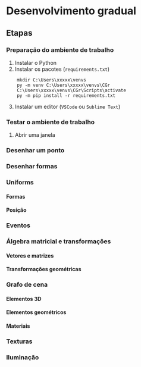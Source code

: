 # Desenvolvimento gradual

## Etapas

### Preparação do ambiente de trabalho

1. Instalar o Python
1. Instalar os pacotes (`requirements.txt`)
```
    mkdir C:\Users\xxxxx\venvs
    py -m venv C:\Users\xxxxx\venvs\CGr
    C:\Users\xxxxx\venvs\CGr\Scripts\activate
    py -m pip install -r requirements.txt
```
3. Instalar um editor (`VSCode` ou `Sublime Text`)

### Testar o ambiente de trabalho

1. Abrir uma janela

### Desenhar um ponto
### Desenhar formas

### Uniforms
#### Formas
#### Posição

### Eventos

### Álgebra matricial e transformações
#### Vetores e matrizes
#### Transformações geométricas

### Grafo de cena
#### Elementos 3D
#### Elementos geométricos
#### Materiais

### Texturas

### Iluminação

